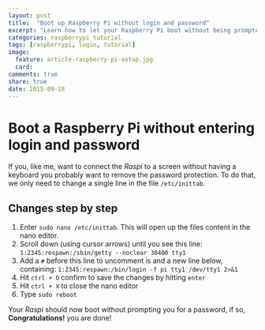 ```yaml
---
layout: post
title:  "Boot up Raspberry Pi without login and password"
excerpt: "Learn how to let your Raspberry Pi boot without being prompted for username and password in 6 easy steps."
categories: raspberrypi tutorial
tags: [raspberrypi, login, tutorial]
image:
  feature: article-raspberry-pi-setup.jpg
  card:
comments: true
share: true
date: 2015-09-18
---
```

# Boot a Raspberry Pi without entering login and password

If you, like me, want to connect the _Raspi_ to a screen without having a keyboard you probably want to remove the password protection.
To do that, we only need to change a single line in the file `/etc/inittab`.

## Changes step by step

1. Enter `sudo nano /etc/inittab`. This will open up the files content in the nano editor.
2. Scroll down (using cursor arrows) until you see this line: `1:2345:respawn:/sbin/getty --noclear 38400 tty1`
3. Add a `#` before this line to uncomment is and a new line below, containing: `1:2345:respawn:/bin/login -f pi tty1 /dev/tty1 2>&1`
4. Hit `ctrl + O` confirm to save the changes by hitting `enter`
5. Hit `ctrl + X` to close the nano editor
6. Type `sudo reboot`

Your _Raspi_ should now boot without prompting you for a password, if so, **Congratulations!** you are done!
